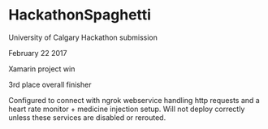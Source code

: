 # HackathonSpaghetti
University of Calgary Hackathon submission

February 22 2017

Xamarin project win

3rd place overall finisher

Configured to connect with ngrok webservice handling http requests and a
heart rate monitor + medicine injection setup. Will not deploy correctly
unless these services are disabled or rerouted.
